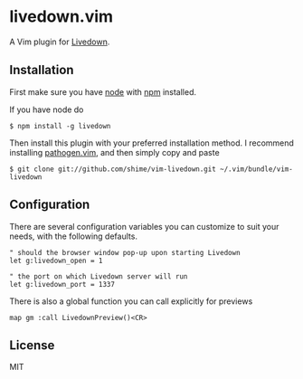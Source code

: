# livedown.vim

A Vim plugin for [Livedown](https://github.com/shime/livedown).

## Installation

First make sure you have [node](http://nodejs.org/) with [npm](https://www.npmjs.org/) installed. 

If you have node do

    $ npm install -g livedown

Then install this plugin with your preferred installation method. I recommend installing [pathogen.vim](https://github.com/tpope/vim-pathogen), and then simply copy and paste

    $ git clone git://github.com/shime/vim-livedown.git ~/.vim/bundle/vim-livedown

## Configuration

There are several configuration variables you can customize to suit your needs, with the following defaults.

```vimscript
" should the browser window pop-up upon starting Livedown
let g:livedown_open = 1 

" the port on which Livedown server will run
let g:livedown_port = 1337
```

There is also a global function you can call explicitly for previews

```vimscript
map gm :call LivedownPreview()<CR>
```

## License

MIT
